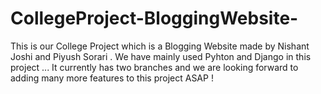 # CollegeProject-BloggingWebsite-
This is our College Project which is a Blogging Website made by Nishant Joshi and Piyush Sorari .
  We have mainly used Pyhton and Django in this project ...
It currently has two branches and we are looking forward to adding many more features to this project ASAP !  
